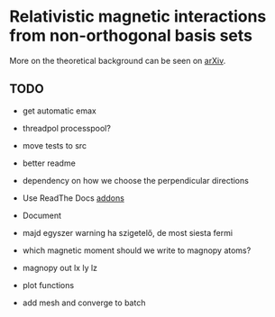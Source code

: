 # Relativistic magnetic interactions from non-orthogonal basis sets

More on the theoretical background can be seen on [arXiv](https://arxiv.org/abs/2309.02558).

## TODO

- get automatic emax
- threadpol processpool?
- move tests to src
- better readme
- dependency on how we choose the perpendicular directions

- Use ReadThe Docs [addons](https://docs.readthedocs.io/en/stable/addons.html)
- Document

- majd egyszer warning ha szigetelő, de most siesta fermi
- which magnetic moment should we write to magnopy atoms?
- magnopy out lx ly lz

- plot functions
- add mesh and converge to batch
